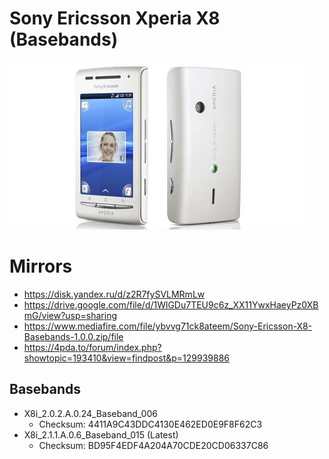 # Sony Ericsson Xperia X8 (Basebands)
![Sony Ericsson Xperia X8](Phone.jpg)

# Mirrors
* https://disk.yandex.ru/d/z2R7fySVLMRmLw
* https://drive.google.com/file/d/1WlGDu7TEU9c6z_XX11YwxHaeyPz0XBmG/view?usp=sharing
* https://www.mediafire.com/file/ybvvg71ck8ateem/Sony-Ericsson-X8-Basebands-1.0.0.zip/file
* https://4pda.to/forum/index.php?showtopic=193410&view=findpost&p=129939886

## Basebands
* X8i_2.0.2.A.0.24_Baseband_006
    * Checksum: 4411A9C43DDC4130E462ED0E9F8F62C3
* X8i_2.1.1.A.0.6_Baseband_015 (Latest)
    * Checksum: BD95F4EDF4A204A70CDE20CD06337C86